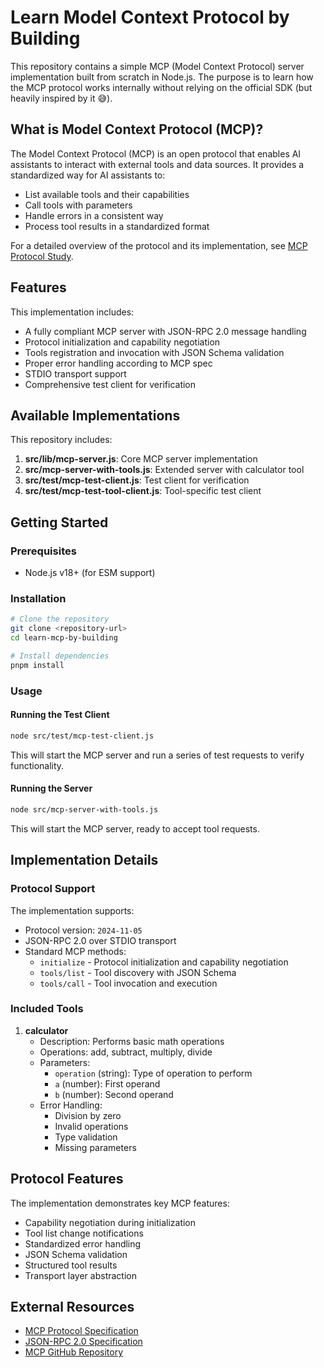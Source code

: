 # Learn Model Context Protocol by Building

This repository contains a simple MCP (Model Context Protocol) server implementation built from scratch in Node.js. The purpose is to learn how the MCP protocol works internally without relying on the official SDK (but heavily inspired by it 😅).

## What is Model Context Protocol (MCP)?

The Model Context Protocol (MCP) is an open protocol that enables AI assistants to interact with external tools and data sources. It provides a standardized way for AI assistants to:

- List available tools and their capabilities
- Call tools with parameters
- Handle errors in a consistent way
- Process tool results in a standardized format

For a detailed overview of the protocol and its implementation, see [MCP Protocol Study](notes/mcp.md).

## Features

This implementation includes:

- A fully compliant MCP server with JSON-RPC 2.0 message handling
- Protocol initialization and capability negotiation
- Tools registration and invocation with JSON Schema validation
- Proper error handling according to MCP spec
- STDIO transport support
- Comprehensive test client for verification

## Available Implementations

This repository includes:

1. **src/lib/mcp-server.js**: Core MCP server implementation
2. **src/mcp-server-with-tools.js**: Extended server with calculator tool
3. **src/test/mcp-test-client.js**: Test client for verification
4. **src/test/mcp-test-tool-client.js**: Tool-specific test client

## Getting Started

### Prerequisites

- Node.js v18+ (for ESM support)

### Installation

```bash
# Clone the repository
git clone <repository-url>
cd learn-mcp-by-building

# Install dependencies
pnpm install
```

### Usage

#### Running the Test Client

```bash
node src/test/mcp-test-client.js
```

This will start the MCP server and run a series of test requests to verify functionality.

#### Running the Server

```bash
node src/mcp-server-with-tools.js
```

This will start the MCP server, ready to accept tool requests.

## Implementation Details

### Protocol Support

The implementation supports:

- Protocol version: `2024-11-05`
- JSON-RPC 2.0 over STDIO transport
- Standard MCP methods:
  - `initialize` - Protocol initialization and capability negotiation
  - `tools/list` - Tool discovery with JSON Schema
  - `tools/call` - Tool invocation and execution

### Included Tools

1. **calculator**
   - Description: Performs basic math operations
   - Operations: add, subtract, multiply, divide
   - Parameters:
     - `operation` (string): Type of operation to perform
     - `a` (number): First operand
     - `b` (number): Second operand
   - Error Handling:
     - Division by zero
     - Invalid operations
     - Type validation
     - Missing parameters

## Protocol Features

The implementation demonstrates key MCP features:

- Capability negotiation during initialization
- Tool list change notifications
- Standardized error handling
- JSON Schema validation
- Structured tool results
- Transport layer abstraction

## External Resources

- [MCP Protocol Specification](https://spec.modelcontextprotocol.io/specification/2024-11-05/)
- [JSON-RPC 2.0 Specification](https://www.jsonrpc.org/specification)
- [MCP GitHub Repository](https://github.com/modelcontextprotocol/mcp)
